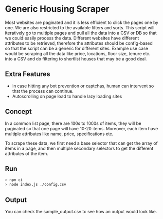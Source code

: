 # Generic Housing Scraper
Most websites are paginated and it is less efficient to click the pages one by one. We are also restricted to the available filters and sorts. This script will iteratively go to multiple pages and pull all the data into a CSV or DB so that we could easily process the data.
Different websites have different attributes to be retrieved, therefore the attributes should be config-based so that the script can be a generic for different sites.
Example use case would be scraping all the data like price, locations, floor size, tenure etc. into a CSV and do filtering to shortlist houses that may be a good deal.

## Extra Features
- In case hitting any bot prevention or captchas, human can intervent so that the process can continue.
- Autoscrolling on page load to handle lazy loading sites

## Concept
In a common list page, there are 100s to 1000s of items, they will be paginated so that one page will have 10-20 items. 
Moreover, each item have multiple attributes like name, price, specifications etc.

To scrape these data, we first need a base selector that can get the array of items in a page, and then multiple secondary selectors to get the different attributes of the item.

## Run
```bash
> npm ci
> node index.js ./config.csv
```
## Output
You can check the sample_output.csv to see how an output would look like.